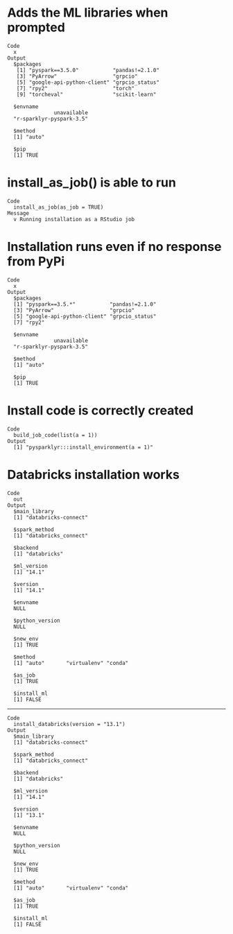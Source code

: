 # Adds the ML libraries when prompted

    Code
      x
    Output
      $packages
       [1] "pyspark==3.5.0"           "pandas!=2.1.0"           
       [3] "PyArrow"                  "grpcio"                  
       [5] "google-api-python-client" "grpcio_status"           
       [7] "rpy2"                     "torch"                   
       [9] "torcheval"                "scikit-learn"            
      
      $envname
                   unavailable 
      "r-sparklyr-pyspark-3.5" 
      
      $method
      [1] "auto"
      
      $pip
      [1] TRUE
      

# install_as_job() is able to run

    Code
      install_as_job(as_job = TRUE)
    Message
      v Running installation as a RStudio job 

# Installation runs even if no response from PyPi

    Code
      x
    Output
      $packages
      [1] "pyspark==3.5.*"           "pandas!=2.1.0"           
      [3] "PyArrow"                  "grpcio"                  
      [5] "google-api-python-client" "grpcio_status"           
      [7] "rpy2"                    
      
      $envname
                   unavailable 
      "r-sparklyr-pyspark-3.5" 
      
      $method
      [1] "auto"
      
      $pip
      [1] TRUE
      

# Install code is correctly created

    Code
      build_job_code(list(a = 1))
    Output
      [1] "pysparklyr:::install_environment(a = 1)"

# Databricks installation works

    Code
      out
    Output
      $main_library
      [1] "databricks-connect"
      
      $spark_method
      [1] "databricks_connect"
      
      $backend
      [1] "databricks"
      
      $ml_version
      [1] "14.1"
      
      $version
      [1] "14.1"
      
      $envname
      NULL
      
      $python_version
      NULL
      
      $new_env
      [1] TRUE
      
      $method
      [1] "auto"       "virtualenv" "conda"     
      
      $as_job
      [1] TRUE
      
      $install_ml
      [1] FALSE
      

---

    Code
      install_databricks(version = "13.1")
    Output
      $main_library
      [1] "databricks-connect"
      
      $spark_method
      [1] "databricks_connect"
      
      $backend
      [1] "databricks"
      
      $ml_version
      [1] "14.1"
      
      $version
      [1] "13.1"
      
      $envname
      NULL
      
      $python_version
      NULL
      
      $new_env
      [1] TRUE
      
      $method
      [1] "auto"       "virtualenv" "conda"     
      
      $as_job
      [1] TRUE
      
      $install_ml
      [1] FALSE
      

